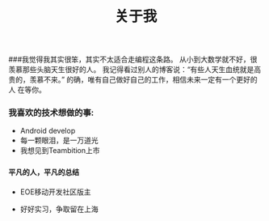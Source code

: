 ﻿---
layout: page
title: 关于我
tags: [about, Jekyll, theme, responsive]
modified: 2014-08-08T20:53:07.573882-04:00
comments: false
image:
  feature: sample-image-2.jpg
  
---

###我觉得我其实很笨，其实不太适合走编程这条路。
从小到大数学就不好，很羡慕那些头脑天生很好的人。
我记得看过别人的博客说：“有些人天生血统就是高贵的，羡慕不来。”
的确，唯有自己做好自己的工作，相信未来一定有一个更好的人
在等你。


### 我喜欢的技术想做的事:

* Android develop
* 每一颗眼泪，是一万道光
* 我想见到Teambition上市

### 

#### 平凡的人，平凡的总结 

* EOE移动开发社区版主

* 好好实习，争取留在上海

